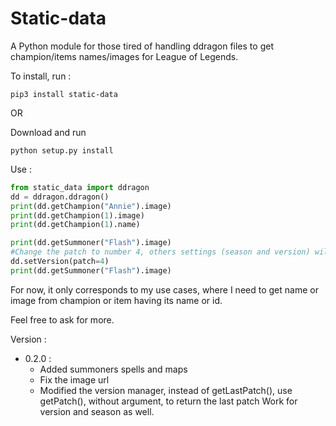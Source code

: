 # Static-data
A Python module for those tired of handling ddragon files to get champion/items names/images for League of Legends.

To install, run : 
```
pip3 install static-data
```

OR

Download and run 
```
python setup.py install
```

Use : 

```python
from static_data import ddragon
dd = ddragon.ddragon()
print(dd.getChampion("Annie").image)
print(dd.getChampion(1).image)
print(dd.getChampion(1).name)

print(dd.getSummoner("Flash").image)
#Change the patch to number 4, others settings (season and version) will be set at their last one)
dd.setVersion(patch=4)
print(dd.getSummoner("Flash").image)
```

For now, it only corresponds to my use cases, where I need to get name or image from champion or item having its name or id.

Feel free to ask for more.

Version : 

 * 0.2.0 : 
 	 * Added summoners spells and maps
 	 * Fix the image url
 	 * Modified the version manager, instead of getLastPatch(), use getPatch(), without argument, to return the last patch Work for version and season as well.